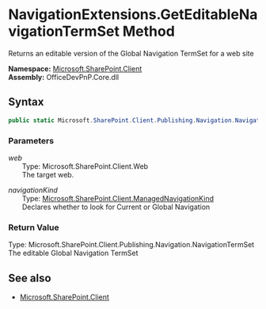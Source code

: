 # NavigationExtensions.GetEditableNavigationTermSet Method  
Returns an editable version of the Global Navigation TermSet for a web site  

**Namespace:** [Microsoft.SharePoint.Client](Microsoft.SharePoint.Client.md)  
**Assembly:** OfficeDevPnP.Core.dll  
## Syntax
```C#
public static Microsoft.SharePoint.Client.Publishing.Navigation.NavigationTermSet GetEditableNavigationTermSet(Web web, ManagedNavigationKind navigationKind)
```
### Parameters
*web*  
&emsp;&emsp;Type: Microsoft.SharePoint.Client.Web  
&emsp;&emsp;The target web.  
  
*navigationKind*  
&emsp;&emsp;Type: [Microsoft.SharePoint.Client.ManagedNavigationKind](Microsoft.SharePoint.Client.ManagedNavigationKind.md)  
&emsp;&emsp;Declares whether to look for Current or Global Navigation  
  
### Return Value
Type: Microsoft.SharePoint.Client.Publishing.Navigation.NavigationTermSet  
The editable Global Navigation TermSet

## See also
- [Microsoft.SharePoint.Client](Microsoft.SharePoint.Client.md)
